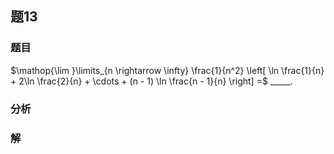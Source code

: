 ## 题13
### 题目
$\mathop{\lim }\limits_{n \rightarrow \infty} \frac{1}{n^2} \left[ \ln \frac{1}{n} + 2\ln \frac{2}{n} + \cdots + (n - 1) \ln \frac{n - 1}{n} \right] =$ _____.
### 分析

### 解